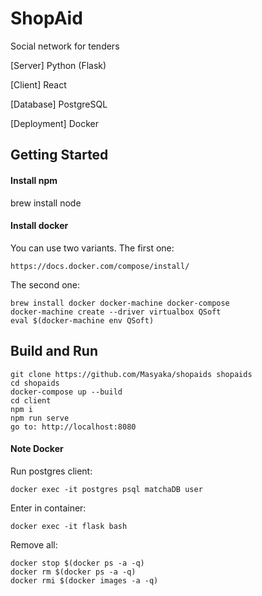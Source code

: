 # ShopAid
Social network for tenders


[Server] Python (Flask)

[Client] React

[Database] PostgreSQL

[Deployment] Docker

## Getting Started

#### Install npm
brew install node

#### Install docker

You can use two variants.
The first one:
```
https://docs.docker.com/compose/install/
```
The second one:
```
brew install docker docker-machine docker-compose
docker-machine create --driver virtualbox QSoft
eval $(docker-machine env QSoft)
```

## Build and Run

```
git clone https://github.com/Masyaka/shopaids shopaids
cd shopaids
docker-compose up --build
cd client
npm i
npm run serve
go to: http://localhost:8080
```

#### Note Docker

Run postgres client:

```
docker exec -it postgres psql matchaDB user
```
Enter in container:
```
docker exec -it flask bash
```
Remove all:
```
docker stop $(docker ps -a -q)
docker rm $(docker ps -a -q)
docker rmi $(docker images -a -q)
```
